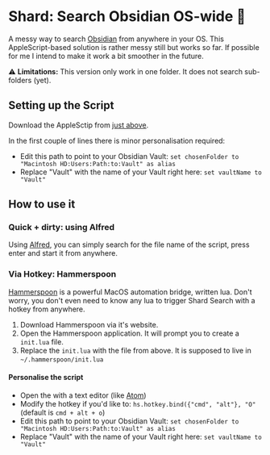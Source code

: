 # Shard: Search Obsidian OS-wide 🔎
A messy way to search [Obsidian](obsidian.md) from anywhere in your OS. This AppleScript-based solution is rather messy still but works so far. If possible for me I intend to make it work a bit smoother in the future.

⚠️ **Limitations:** This version only work in one folder. It does not search sub-folders (yet).

## Setting up the Script
Download the AppleSctip from [just above](https://github.com/selfire1/shard/blob/main/search.scpt).

In the first couple of lines there is minor personalisation required:
* Edit this path to point to your Obsidian Vault: `set chosenFolder to "Macintosh HD:Users:Path:to:Vault" as alias`
* Replace "Vault" with the name of your Vault right here: `set vaultName to "Vault"`

## How to use it
### Quick + dirty: using Alfred
Using [Alfred](https://www.alfredapp.com/), you can simply search for the file name of the script, press enter and start it from anywhere.

### Via Hotkey: Hammerspoon
[Hammerspoon](https://www.hammerspoon.org/) is a powerful MacOS automation bridge, written lua. Don't worry, you don't even need to know any lua to trigger Shard Search with a hotkey from anywhere.

1. Download Hammerspoon via it's website.
2. Open the Hammerspoon application. It will prompt you to create a `init.lua` file.
3. Replace the `init.lua` with the file from above. It is supposed to live in `~/.hammerspoon/init.lua`

#### Personalise the script
* Open the  with a text editor (like [Atom](https://atom.io/))
* Modify the hotkey if you'd like to: `hs.hotkey.bind({"cmd", "alt"}, "O"` (default is `cmd + alt + o`)
* Edit this path to point to your Obsidian Vault: `set chosenFolder to "Macintosh HD:Users:Path:to:Vault" as alias`
* Replace "Vault" with the name of your Vault right here: `set vaultName to "Vault"`
